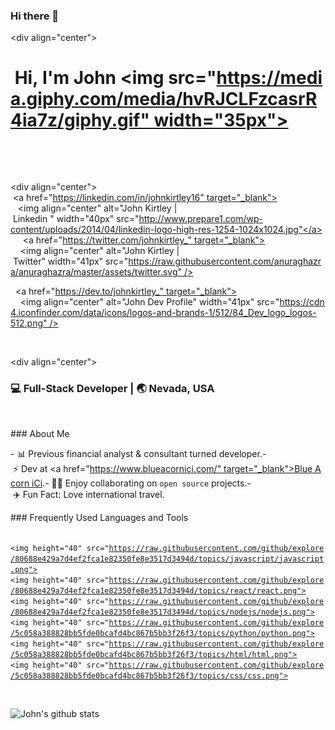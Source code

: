 ### Hi there 👋

<!--
**Nengha-John/Nengha-John** is a ✨ _special_ ✨ repository because its `README.md` (this file) appears on your GitHub profile.

Here are some ideas to get you started:

- 🔭 I’m currently working on ...
- 🌱 I’m currently learning ...
- 👯 I’m looking to collaborate on ...
- 🤔 I’m looking for help with ...
- 💬 Ask me about ...
- 📫 How to reach me: ...
- 😄 Pronouns: ...
- ⚡ Fun fact: ...
-->

 
 ​<div align="center"> 
 ​ <h1> Hi, I'm John <img src="https://media.giphy.com/media/hvRJCLFzcasrR4ia7z/giphy.gif" width="35px"></h1> 
 ​</div> 
  
 ​<br> 
  
 ​<div align="center"> 
 ​ <a href="https://linkedin.com/in/johnkirtley16" target="_blank"> 
 ​   <img align="center" alt="John Kirtley | Linkedin " width="40px" src="http://www.prepare1.com/wp-content/uploads/2014/04/linkedin-logo-high-res-1254-1024x1024.jpg"</a> 
 ​   
 ​  <a href="https://twitter.com/johnkirtley_" target="_blank"> 
 ​    <img align="center" alt="John Kirtley | Twitter" width="41px" src="https://raw.githubusercontent.com/anuraghazra/anuraghazra/master/assets/twitter.svg" /> 
 ​  </a> 
  
 ​  <a href="https://dev.to/johnkirtley_" target="_blank"> 
 ​    <img align="center" alt="John Dev Profile" width="41px" src="https://cdn4.iconfinder.com/data/icons/logos-and-brands-1/512/84_Dev_logo_logos-512.png" /> 
 ​  </a> 
 ​ </div> 
  
 ​<br> 
  
 ​<div align="center"> 
 ​<h3>💻 Full-Stack Developer | 🌏 Nevada, USA </h3> 
 ​</div> 
  
 ​###​ ​About Me 
  
 ​-​ 📊 Previous financial analyst & consultant turned developer. 
 ​-​ ⚡️ Dev at <a href="https://www.blueacornici.com/" target="_blank">Blue Acorn iCi</a>. 
 ​-​ 👨‍💻 Enjoy collaborating on ​`open source`​ projects. 
 ​-​ ✈️ Fun Fact: Love international travel. 
  
  
 ​###​ ​Frequently Used Languages and Tools  
  
 ​<code><img height="40" src="https://raw.githubusercontent.com/github/explore/80688e429a7d4ef2fca1e82350fe8e3517d3494d/topics/javascript/javascript.png"></code> 
 ​<code><img height="40" src="https://raw.githubusercontent.com/github/explore/80688e429a7d4ef2fca1e82350fe8e3517d3494d/topics/react/react.png"></code> 
 ​<code><img height="40" src="https://raw.githubusercontent.com/github/explore/80688e429a7d4ef2fca1e82350fe8e3517d3494d/topics/nodejs/nodejs.png"></code>  
 ​<code><img height="40" src="https://raw.githubusercontent.com/github/explore/5c058a388828bb5fde0bcafd4bc867b5bb3f26f3/topics/python/python.png"></code> 
 ​<code><img height="40" src="https://raw.githubusercontent.com/github/explore/5c058a388828bb5fde0bcafd4bc867b5bb3f26f3/topics/html/html.png"></code> 
 ​<code><img height="40" src="https://raw.githubusercontent.com/github/explore/5c058a388828bb5fde0bcafd4bc867b5bb3f26f3/topics/css/css.png"></code> 
  
  
 ​<br> 
  
 ​![​John's github stats​](https://github-readme-stats.vercel.app/api?username=johnkirtley&count_private=true&show_icons=true&theme=default) 
  
  
  
 
